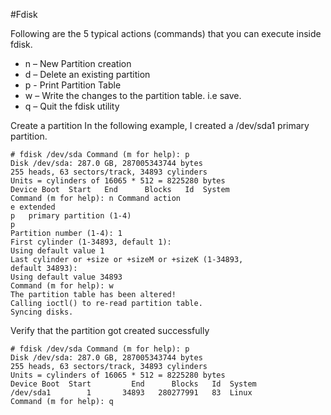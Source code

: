 #Fdisk

Following are the 5 typical actions (commands) that you can execute inside fdisk.
* n – New Partition creation
* d – Delete an existing partition
* p - Print Partition Table
* w – Write the changes to the partition table. i.e save.
* q – Quit the fdisk utility

Create a partition
In the following example, I created a /dev/sda1 primary partition.
```
# fdisk /dev/sda Command (m for help): p
Disk /dev/sda: 287.0 GB, 287005343744 bytes
255 heads, 63 sectors/track, 34893 cylinders
Units = cylinders of 16065 * 512 = 8225280 bytes
Device Boot  Start   End      Blocks   Id  System
Command (m for help): n Command action
e extended
p   primary partition (1-4)
p
Partition number (1-4): 1
First cylinder (1-34893, default 1):
Using default value 1
Last cylinder or +size or +sizeM or +sizeK (1-34893,
default 34893):
Using default value 34893
Command (m for help): w
The partition table has been altered!
Calling ioctl() to re-read partition table.
Syncing disks.
```

Verify that the partition got created successfully
```
# fdisk /dev/sda Command (m for help): p
Disk /dev/sda: 287.0 GB, 287005343744 bytes
255 heads, 63 sectors/track, 34893 cylinders
Units = cylinders of 16065 * 512 = 8225280 bytes
Device Boot  Start         End      Blocks   Id  System
/dev/sda1        1       34893   280277991   83  Linux
Command (m for help): q
```